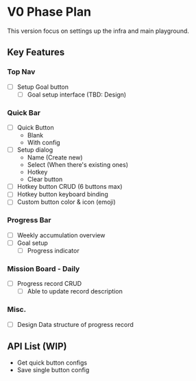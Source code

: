 # V0 Phase Plan

This version focus on settings up the infra and main playground.

## Key Features

### Top Nav

- [ ] Setup Goal button
  - [ ] Goal setup interface (TBD: Design)

### Quick Bar

- [ ] Quick Button
  - Blank
  - With config
- [ ] Setup dialog
  - Name (Create new)
  - Select (When there's existing ones)
  - Hotkey
  - Clear button
- [ ] Hotkey button CRUD (6 buttons max)
- [ ] Hotkey button keyboard binding
- [ ] Custom button color & icon (emoji)

### Progress Bar

- [ ] Weekly accumulation overview
- [ ] Goal setup
  - [ ] Progress indicator

### Mission Board - Daily

- [ ] Progress record CRUD
  - [ ] Able to update record description

### Misc.

- [ ] Design Data structure of progress record

## API List (WIP)

- Get quick button configs
- Save single button config

